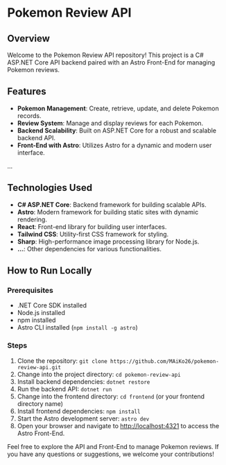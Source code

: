 # Pokemon Review API

## Overview

Welcome to the Pokemon Review API repository! This project is a C# ASP.NET Core API backend paired with an Astro Front-End for managing Pokemon reviews.

## Features

- **Pokemon Management**: Create, retrieve, update, and delete Pokemon records.
- **Review System**: Manage and display reviews for each Pokemon.
- **Backend Scalability**: Built on ASP.NET Core for a robust and scalable backend API.
- **Front-End with Astro**: Utilizes Astro for a dynamic and modern user interface.

...

## Technologies Used

- **C# ASP.NET Core**: Backend framework for building scalable APIs.
- **Astro**: Modern framework for building static sites with dynamic rendering.
- **React**: Front-end library for building user interfaces.
- **Tailwind CSS**: Utility-first CSS framework for styling.
- **Sharp**: High-performance image processing library for Node.js.
- **...**: Other dependencies for various functionalities.

## How to Run Locally

### Prerequisites

- .NET Core SDK installed
- Node.js installed
- npm installed
- Astro CLI installed (`npm install -g astro`)

### Steps

1. Clone the repository: `git clone https://github.com/MAiKo26/pokemon-review-api.git`
2. Change into the project directory: `cd pokemon-review-api`
3. Install backend dependencies: `dotnet restore`
4. Run the backend API: `dotnet run`
5. Change into the frontend directory: `cd frontend` (or your frontend directory name)
6. Install frontend dependencies: `npm install`
7. Start the Astro development server: `astro dev`
8. Open your browser and navigate to [http://localhost:4321](http://localhost:4321) to access the Astro Front-End.

Feel free to explore the API and Front-End to manage Pokemon reviews. If you have any questions or suggestions, we welcome your contributions!
